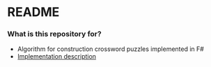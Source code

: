 # README #

### What is this repository for? ###

* Algorithm for construction crossword puzzles implemented in F#
* [Implementation description](https://www.codeproject.com/Articles/1174258/TheFsharpWORD-Crossword-Generator)

